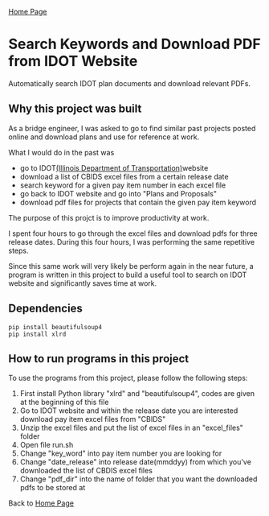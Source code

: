 [Home Page](https://yijingxiao.github.io)

# Search Keywords and Download PDF from IDOT Website

Automatically search IDOT plan documents and download relevant PDFs. 

## Why this project was built
As a bridge engineer, I was asked to go to find similar past projects posted online and download plans and use for reference at work. 

What I would do in the past was

- go to IDOT[(Illinois Department of Transportation)](http://www.idot.illinois.gov/home/resources/Archives/transportation-bulletin-archives)website 
- download a list of CBIDS excel files from a certain release date
- search keyword for a given pay item number in each excel file
- go back to IDOT website and go into "Plans and Proposals"
- download pdf files for projects that contain the given pay item keyword

The purpose of this projct is to improve productivity at work. 

I spent four hours to go through the excel files and download pdfs for three release dates. During this four hours, I was performing the same repetitive steps. 

Since this same work will very likely be perform again in the near future, a program is written in this project to build a useful tool to search on IDOT website and significantly saves time at work.

## Dependencies
```
pip install beautifulsoup4
pip install xlrd
```

## How to run programs in this project
To use the programs from this project, please follow the following steps:

1. First install Python library "xlrd" and "beautifulsoup4", codes are given at the beginning of this file
2. Go to IDOT website and within the release date you are interested download pay item excel files from "CBIDS" 
3. Unzip the excel files and put the list of excel files in an "excel_files" folder
4. Open file run.sh
5. Change "key_word" into pay item number you are looking for
6. Change "date_release" into release date(mmddyy) from which you've downloaded the list of CBDIS excel files
7. Change "pdf_dir" into the name of folder that you want the downloaded pdfs to be stored at

Back to [Home Page](https://yijingxiao.github.io/)
